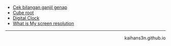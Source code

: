 - [Cek bilangan ganjil genap](https://kaihans3n.github.io/odd_even.html)
- [Cube root](https://kaihans3n.github.io/cbrt)
- [Digital Clock](https://kaihans3n.github.io/digiClock.html) 
- [What is My screen resolution](https://kaihans3n.github.io/ScreenResolution.html) 
<hr>
<div align="right">kaihans3n.github.io</div>
